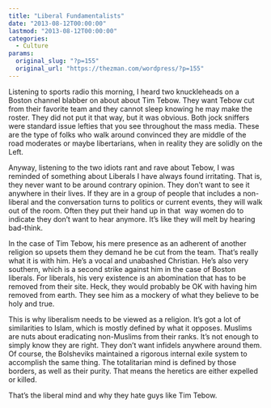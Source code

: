 ```yaml
---
title: "Liberal Fundamentalists"
date: "2013-08-12T00:00:00"
lastmod: "2013-08-12T00:00:00"
categories:
  - Culture
params:
  original_slug: "?p=155"
  original_url: "https://thezman.com/wordpress/?p=155"
---
```


Listening to sports radio this morning, I heard two knuckleheads on a
Boston channel blabber on about about Tim Tebow. They want Tebow cut
from their favorite team and they cannot sleep knowing he may make the
roster. They did not put it that way, but it was obvious. Both jock
sniffers were standard issue lefties that you see throughout the mass
media. These are the type of folks who walk around convinced they are
middle of the road moderates or maybe libertarians, when in reality they
are solidly on the Left.

Anyway, listening to the two idiots rant and rave about Tebow, I was
reminded of something about Liberals I have always found irritating.
That is, they never want to be around contrary opinion. They don’t want
to see it anywhere in their lives. If they are in a group of people that
includes a non-liberal and the conversation turns to politics or current
events, they will walk out of the room. Often they put their hand up in
that  way women do to indicate they don’t want to hear anymore. It’s
like they will melt by hearing bad-think.

In the case of Tim Tebow, his mere presence as an adherent of another
religion so upsets them they demand he be cut from the team. That’s
really what it is with him. He’s a vocal and unabashed Christian. He’s
also very southern, which is a second strike against him in the case of
Boston liberals. For liberals, his very existence is an abomination that
has to be removed from their site. Heck, they would probably be OK with
having him removed from earth. They see him as a mockery of what they
believe to be holy and true.

This is why liberalism needs to be viewed as a religion. It’s got a lot
of similarities to Islam, which is mostly defined by what it opposes.
Muslims are nuts about eradicating non-Muslims from their ranks. It’s
not enough to simply know they are right. They don’t want infidels
anywhere around them. Of course, the Bolsheviks maintained a rigorous
internal exile system to accomplish the same thing. The totalitarian
mind is defined by those borders, as well as their purity. That means
the heretics are either expelled or killed.

That’s the liberal mind and why they hate guys like Tim Tebow.
